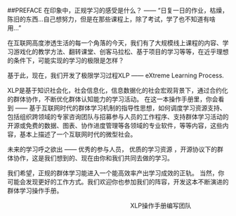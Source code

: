 ##PREFACE
在印象中，正规学习的感受是什么？ —— “日复一日的作业，枯燥，陈旧的东西…自己想努力，但是在那些课程上，除了考试，学了也不知道有啥用…”

在互联网高度渗透生活的每一个角落的今天，我们有了大规模线上课程的内容、学习游戏化的教学方法、翻转课堂、创客马拉松、基于项目的学习等等，在近乎理想的条件下，可能实现的学习的极限是怎样？

基于此，现在，我们开发了极限学习过程XLP —— eXtreme Learning Process.

XLP是基于知识社会化，社会信息化，信息数据化的社会宏观背景下，通过合约化的群体协作，不断优化群体认知能力的学习活动。
在这一本操作手册里，你会看到 —— 基于互联网时代的群体学习机制的指导性思想，如何调度学习资源支持、包括组织跨领域的专家咨询团队与招募参与人员的工作程序、支持群体学习活动的开源或免费的数据、图表、协作进度管理等各领域的专业软件，等等内容，这些内容，基本上描述了一个互联网时代的微型社会。

未来的学习呼之欲出 —— 优秀的参与人员， 优质的学习资源 ，开源协议下的群体协作，这是我们想到的、现在由你和我们共同去做的学习。

我们希望，正规的群体学习能进入一个能高效率产出学习成效的正轨。
当然，你可能会发现更好的工作方式。我们欢迎你也参加我们的阵容，开发这本不断演进的群体学习操作手册。

　　　　　　　　　　　　　　　　　　　　XLP操作手册编写团队


